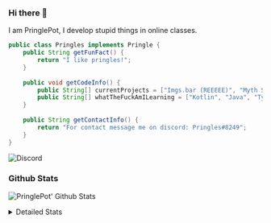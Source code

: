 ### Hi there 👋

I am PringlePot, I develop stupid things in online classes. 

```java
public class Pringles implements Pringle {
    public String getFunFact() {
        return "I like pringles!";
    }
    
    public void getCodeInfo() {
        public String[] currentProjects = ["Imgs.bar (REEEEE)", "Myth Sniper (Dead)"];
        public String[] whatTheFuckAmILearning = ["Kotlin", "Java", "Typescript", "NextJS"];
    }
    
    public String getContactInfo() {
        return "For contact message me on discord: Pringles#8249";
    }
}
```
![Discord](https://discord.c99.nl/widget/theme-1/226911291636318208.png)


### Github Stats
![PringlePot' Github Stats](https://github-readme-stats.vercel.app/api?username=PringlePot&show_icons=true&theme=dark)

<details>
  <summary>Detailed Stats</summary>
    
<!--START_SECTION:waka-->
![Lines of code](https://img.shields.io/badge/From%20Hello%20World%20I%27ve%20Written-84866%20lines%20of%20code-blue)

**🐱 My Github Data** 

> 🏆 309 Contributions in the Year 2021
 > 
> 📦 85.9 kB Used in Github's Storage 
 > 
> 💼 Opted to Hire
 > 
> 📜 6 Public Repositories 
 > 
> 🔑 9 Private Repositories  
 > 
**I'm an Early 🐤** 

```text
🌞 Morning    61 commits     █████░░░░░░░░░░░░░░░░░░░░   23.46% 
🌆 Daytime    100 commits    █████████░░░░░░░░░░░░░░░░   38.46% 
🌃 Evening    99 commits     █████████░░░░░░░░░░░░░░░░   38.08% 
🌙 Night      0 commits      ░░░░░░░░░░░░░░░░░░░░░░░░░   0.0%

```
📅 **I'm Most Productive on Sunday** 

```text
Monday       54 commits     █████░░░░░░░░░░░░░░░░░░░░   20.77% 
Tuesday      8 commits      ░░░░░░░░░░░░░░░░░░░░░░░░░   3.08% 
Wednesday    34 commits     ███░░░░░░░░░░░░░░░░░░░░░░   13.08% 
Thursday     44 commits     ████░░░░░░░░░░░░░░░░░░░░░   16.92% 
Friday       25 commits     ██░░░░░░░░░░░░░░░░░░░░░░░   9.62% 
Saturday     39 commits     ███░░░░░░░░░░░░░░░░░░░░░░   15.0% 
Sunday       56 commits     █████░░░░░░░░░░░░░░░░░░░░   21.54%

```


📊 **This Week I Spent My Time On** 

```text
💬 Programming Languages: 
TypeScript               2 hrs 13 mins       ██████████░░░░░░░░░░░░░░░   39.67% 
JavaScript               1 hr 25 mins        ██████░░░░░░░░░░░░░░░░░░░   25.21% 
Java                     27 mins             ██░░░░░░░░░░░░░░░░░░░░░░░   8.26% 
Go                       20 mins             █░░░░░░░░░░░░░░░░░░░░░░░░   5.96% 
EJS                      17 mins             █░░░░░░░░░░░░░░░░░░░░░░░░   5.22%

🔥 Editors: 
IntelliJ                 5 hrs 37 mins       █████████████████████████   100.0%

```

**I Mostly Code in Java** 

```text
Java                     5 repos             ███████████████░░░░░░░░░░   62.5% 
Python                   1 repo              ███░░░░░░░░░░░░░░░░░░░░░░   12.5% 
Kotlin                   1 repo              ███░░░░░░░░░░░░░░░░░░░░░░   12.5% 
CSS                      1 repo              ███░░░░░░░░░░░░░░░░░░░░░░   12.5%

```



 Last Updated on 09/06/2021
<!--END_SECTION:waka-->
</details>
